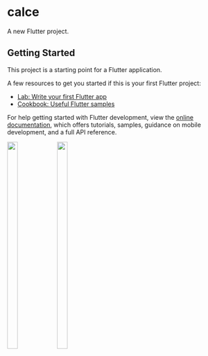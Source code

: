 # calce

A new Flutter project.

## Getting Started

This project is a starting point for a Flutter application.

A few resources to get you started if this is your first Flutter project:

- [Lab: Write your first Flutter app](https://docs.flutter.dev/get-started/codelab)
- [Cookbook: Useful Flutter samples](https://docs.flutter.dev/cookbook)

For help getting started with Flutter development, view the
[online documentation](https://docs.flutter.dev/), which offers tutorials,
samples, guidance on mobile development, and a full API reference.
<p>
  <img src = "https://user-images.githubusercontent.com/114208600/218413594-c106ca32-c4f0-4223-820a-215454d5f55d.png" width=22% height=35%>
   <img src = "https://user-images.githubusercontent.com/114208600/218413617-bada8a13-db3e-4a12-97f2-02cd892c3fbd.png" width=22% height=35%>
 
<p>
  
